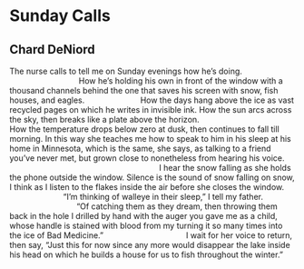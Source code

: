 # Sunday Calls
## Chard DeNiord
The nurse calls to tell me on Sunday evenings
how he’s doing.
                               How he’s holding his own in front
of the window with a thousand channels behind
the one that saves his screen with snow, fish houses,
and eagles.
                        How the days hang above the ice as vast
recycled pages on which he writes in invisible ink.
How the sun arcs across the sky, then breaks like a plate
above the horizon.
                                    How the temperature drops
below zero at dusk, then continues to fall till morning.
In this way she teaches me how to speak to him in his sleep
at his home in Minnesota, which is the same, she says,
as talking to a friend you’ve never met, but grown close to
nonetheless from hearing his voice.
                                                                   I hear the
snow
falling as she holds the phone outside the window.
Silence is the sound of snow falling on snow, I think
as I listen to the flakes inside the air before she closes
the window.
                        “I’m thinking of walleye in their sleep,”
I tell my father.
                              “Of catching them as they dream,
then throwing them back in the hole I drilled by hand
with the auger you gave me as a child, whose handle is stained
with blood from my turning it so many times into the ice
of Bad Medicine.”
                                    I wait for her voice to return, then say,
“Just this for now since any more would disappear the lake
inside his head on which he builds a house for us to fish
throughout the winter.”